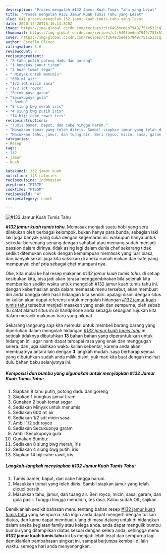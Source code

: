 ```yaml
---
description: "Proses mengolah #132 Jamur Kuah Tumis Tahu yang Lezat"
title: "Proses mengolah #132 Jamur Kuah Tumis Tahu yang Lezat"
slug: 641-proses-mengolah-132-jamur-kuah-tumis-tahu-yang-lezat
date: 2020-12-28T15:10:13.820Z
image: https://img-global.cpcdn.com/recipes/cfc6493bedeb7949/751x532cq70/132-jamur-kuah-tumis-tahu-foto-resep-utama.jpg
thumbnail: https://img-global.cpcdn.com/recipes/cfc6493bedeb7949/751x532cq70/132-jamur-kuah-tumis-tahu-foto-resep-utama.jpg
cover: https://img-global.cpcdn.com/recipes/cfc6493bedeb7949/751x532cq70/132-jamur-kuah-tumis-tahu-foto-resep-utama.jpg
author: Estella Oliver
ratingvalue: 3.6
reviewcount: 7
recipeingredient:
- "8 tahu putih potong dadu dan goreng"
- "1 bungkus jamur tiram"
- "2 buah tomat segar"
- " Minyak untuk menumis"
- "600 ml air"
- "1/2 sdt micin sasa"
- "1/2 sdt royco"
- "Secukupnya garam"
- "Secukupnya gula"
- " Bumbu"
- "8 siung bwg merah iris"
- "4 siung bwg putih iris"
- "14 biji cabe rawit iris"
recipeinstructions:
- "Tumis bamer, baput, dan cabe hingga harum."
- "Masukkan tomat yang telah diiris. Sambil siapkan jamur yang telah dicuci bersih."
- "Masukkan tahu, jamur, dan tuang air. Beri royco, micin, sasa, garam, dan gula pasir. Tunggu hingga mendidih, tes rasa. Kalau sudah OK, sajikan."
categories:
- Resep
tags:
- 132
- jamur
- kuah

katakunci: 132 jamur kuah 
nutrition: 145 calories
recipecuisine: Indonesian
preptime: "PT37M"
cooktime: "PT55M"
recipeyield: "4"
recipecategory: Lunch

---
```



![#132 Jamur Kuah Tumis Tahu](https://img-global.cpcdn.com/recipes/cfc6493bedeb7949/751x532cq70/132-jamur-kuah-tumis-tahu-foto-resep-utama.jpg)

<b><i>#132 jamur kuah tumis tahu</i></b>, Memasak menjadi suatu hobi yang seru dilakukan oleh berbagai kelompok. bukan hanya para bunda, sebagian laki laki juga banyak yang suka dengan kegemaran ini. walaupun hanya untuk sekedar bersenang senang dengan sahabat atau memang sudah menjadi passion dalam dirinya. tidak asing lagi dalam dunia chef sekarang tidak sedikit ditemukan cowok dengan kemampuan memasak yang luar biasa, dan banyak sekali juga kita saksikan di aneka rumah makan dan cafe yang mempunyai chef pria sebagai chef mumpuni nya.



Oke, kita mulai ke hal resep makanan <i>#132 jamur kuah tumis tahu</i>. di setiap kesibukan kita, bisa jadi akan terasa menggembirakan bila sejenak kita memberikan sedikit waktu untuk mengolah #132 jamur kuah tumis tahu ini. dengan keberhasilan anda dalam memasak menu tersebut, akan membuat diri anda bangga oleh hasil hidangan kita sendiri. apalagi disini dengan situs ini kalian akan dapat referensi untuk mengolah hidangan <u>#132 jamur kuah tumis tahu</u> tersebut menjadi masakan yang enak dan sempurna, oleh sebab itu catat alamat situs ini di handphone anda sebagai sebagian rujukan kita dalam meracik makanan baru yang nikmat.


Sekarang langsung saja kita memulai untuk membeli barang barang yang diperlukan dalam mengolah hidangan <u><i>#132 jamur kuah tumis tahu</i></u> ini. setidak tidaknya dibutuhkan <b>13</b> bahan bahan yang diperuntuk kan untuk hidangan ini. agar nanti dapat tercapai rasa yang enak dan menggugah selera. dan juga sisihkan waktu kalian sebentar, karena anda akan membuatnya antara lain dengan <b>3</b> langkah mudah. saya berharap semua yang dibutuhkan sudah anda miliki disini, yuk mari kita buat dengan melihat dulu bahan baku selanjutnya ini.

<!--inarticleads1-->

##### Komposisi dan bumbu yang digunakan untuk menyiapkan #132 Jamur Kuah Tumis Tahu:

1. Siapkan 8 tahu putih, potong dadu dan goreng
1. Siapkan 1 bungkus jamur tiram
1. Gunakan 2 buah tomat segar
1. Sediakan  Minyak untuk menumis
1. Sediakan 600 ml air
1. Sediakan 1/2 sdt micin sasa
1. Ambil 1/2 sdt royco
1. Sediakan Secukupnya garam
1. Ambil Secukupnya gula
1. Gunakan  Bumbu:
1. Sediakan 8 siung bwg merah, iris
1. Sediakan 4 siung bwg putih, iris
1. Siapkan 14 biji cabe rawit, iris




<!--inarticleads2-->

##### Langkah-langkah menyiapkan #132 Jamur Kuah Tumis Tahu:

1. Tumis bamer, baput, dan cabe hingga harum.
1. Masukkan tomat yang telah diiris. Sambil siapkan jamur yang telah dicuci bersih.
1. Masukkan tahu, jamur, dan tuang air. Beri royco, micin, sasa, garam, dan gula pasir. Tunggu hingga mendidih, tes rasa. Kalau sudah OK, sajikan.




Demikianlah sedikit bahasan menu tentang bahan resep <u>#132 jamur kuah tumis tahu</u> yang sempurna. kita ingin anda dapat mengerti dengan tulisan diatas, dan kamu dapat membuat ulang di masa datang untuk di hidangkan dalam aneka kegiatan family atau kolega anda. anda dapat mengulik bumbu bumbu yang ditampilkan diatas sesuai dengan selera anda, sehingga menu <b>#132 jamur kuah tumis tahu</b> ini bs menjadi lebih lezat dan sempurna lagi. demikianlah pembahasan singkat ini, sampai berjumpa kembali di lain waktu. semoga hari anda menyenangkan.
